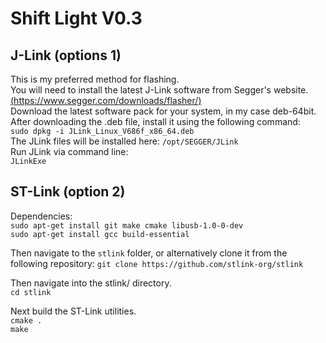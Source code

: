 # Shift Light V0.3

## J-Link (options 1) 
This is my preferred method for flashing.  
You will need to install the latest J-Link software from Segger's website.  
[(https://www.segger.com/downloads/flasher/)](https://www.segger.com/downloads/flasher/)  
Download the latest software pack for your system, in my case deb-64bit.
After downloading the .deb file, install it using the following command:  
`sudo dpkg -i JLink_Linux_V686f_x86_64.deb`  
The JLink files will be installed here:
`/opt/SEGGER/JLink`  
Run JLink via command line:  
`JLinkExe`

## ST-Link (option 2)
Dependencies:  
`sudo apt-get install git make cmake libusb-1.0-0-dev`  
`sudo apt-get install gcc build-essential`  

Then navigate to the `stlink` folder, or alternatively clone it from the following repository:
`git clone https://github.com/stlink-org/stlink`  

Then navigate into the stlink/ directory.  
`cd stlink`  

Next build the ST-Link utilities.  
`cmake .`  
`make`  




